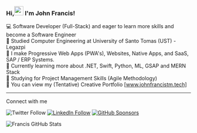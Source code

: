 ### Hi,<img src="https://raw.githubusercontent.com/MartinHeinz/MartinHeinz/master/wave.gif" width="25px"> I'm John Francis! 

 💻 Software Developer (Full-Stack) and eager to learn more skills and become a Software Engineer <br/>
 📖 Studied Computer Engineering at University of Santo Tomas (UST) - Legazpi <br/>
 📲 I make Progressive Web Apps (PWA's), Websites, Native Apps, and SaaS, SAP / ERP Systems. <br/>
 🤔 Currently learning more about .NET, Swift, Python, ML, GSAP and MERN Stack <br/>
 🎯 Studying for Project Management Skills (Agile Methodology) <br/>
 💬 You can view my (Tentative) Creative Portfolio [www.johnfrancistm.tech] <br/>

<hr/> Connect with me

![Twitter Follow](https://img.shields.io/twitter/follow/johnfrancistm?label=Twitter%20&style=social)
[![LinkedIn Follow](https://img.shields.io/badge/LinkedIn-Follow-blue?style=social&logo=linkedin)](https://www.linkedin.com/in/john-francis-tamondong-866055232/)
[![GitHub Sponsors](https://img.shields.io/badge/GitHub-Sponsors-orange?style=social&logo=github)](https://github.com/sponsors/fraanciisq)





![Francis GitHub Stats](https://github-readme-stats.vercel.app/api?username=fraanciisq&theme=dark&show_icons=true)

